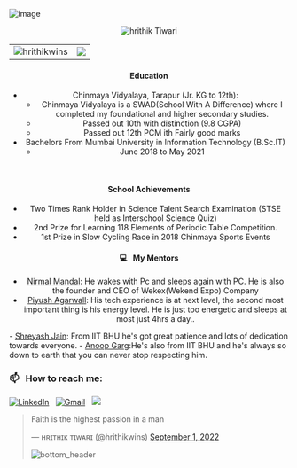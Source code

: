 
![image](https://user-images.githubusercontent.com/42163313/188901598-149555fc-07bd-40c3-bd0f-5109ffbc3d17.png)

<center>
<p align="center"> <img src="https://komarev.com/ghpvc/?username=hrithikwins&label=Profile%20views&color=ff0000&style=plastic&label=PEOPLE+INFLUENCED+BY+HRITHIK" alt="hrithik Tiwari" /> </p>

  <table align="center" cellspacing="0" cellpadding="0" width="100%">
  <tr>
    <td> <img align="center" src="https://github-readme-stats.vercel.app/api?username=hrithikwins&show_icons=true&locale=en&theme=swift&count_private=true" alt="hrithikwins" /></td>
    <td>
<img src="https://github-readme-stats.vercel.app/api/top-langs/?username=hrithikwins&theme=graywhite"></td>
  </tr>
</table>


#### Education
- Chinmaya Vidyalaya, Tarapur (Jr. KG to 12th):
  - Chinmaya Vidyalaya is a SWAD(School With A Difference) where I completed my foundational and higher secondary studies.
  - Passed out 10th with distinction (9.8 CGPA)
  - Passed out 12th PCM ith Fairly good marks
- Bachelors From Mumbai University in Information Technology (B.Sc.IT)
    - June 2018 to May 2021
<br/>

#### School Achievements
- Two Times Rank Holder in Science Talent Search Examination (STSE held as Interschool Science Quiz)
- 2nd Prize for Learning 118 Elements of Periodic Table Competition.
- 1st Prize in Slow Cycling Race in 2018 Chinmaya Sports Events



#### 💻 &nbsp; My Mentors
-   <a href="https://github.com/wekex35">Nirmal Mandal</a>: He wakes with Pc and sleeps again with PC. He is also the founder and CEO of Wekex(Wekend Expo) Company
-   <a href="https://github.com/piyush2greedy">Piyush Agarwall</a>: His tech experience is at next level, the second most important thing is his energy level. He is just too energetic and sleeps at most just 4hrs a day..
</center>
-   <a href="https://github.com/shreyash-jain">Shreyash Jain</a>: From IIT BHU he's got great patience and lots of dedication towards everyone. 
</center>
-   <a href="https://github.com/shreyash-jain">Anoop Garg</a>:He's also from IIT BHU and he's always so down to earth that you can never stop respecting him. 
</center>



### 📫 &nbsp; How to reach me:


<a href="https://www.linkedin.com/in/hrithikwins/"><img alt="LinkedIn" src="https://img.shields.io/badge/linkedin%20-%230077B5.svg?&style=flat&logo=linkedin&logoColor=white"/></a> &nbsp;
<a href="mailto:javaoncloud14@gmail.com"><img alt="Gmail" src="https://img.shields.io/badge/Gmail-D14836?style=flat&logo=gmail&logoColor=white" /></a> &nbsp;
<a href="https://instagram.com/hrithikwins"><img src="https://img.shields.io/badge/-@hrithikwins-E4405F?style=flat&logo=Instagram&logoColor=white"/></a> &nbsp;


<blockquote class="twitter-tweet" data-theme="dark"><p lang="en" dir="ltr">Faith is the highest passion in a man</p>&mdash; ʜʀɪᴛʜɪᴋ ᴛɪᴡᴀʀɪ (@hrithikwins) <a href="https://twitter.com/hrithikwins/status/1565319057963827200?ref_src=twsrc%5Etfw">September 1, 2022</a>


![bottom_header](https://user-images.githubusercontent.com/42163313/188890959-602be5ee-806c-43ea-b055-cad3b4b567b8.svg)


